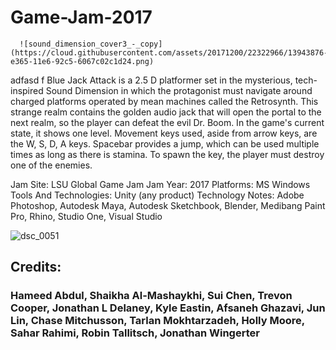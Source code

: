 # Game-Jam-2017
      ![sound_dimension_cover3_-_copy](https://cloud.githubusercontent.com/assets/20171200/22322966/13943876-e365-11e6-92c5-6067c02c1d24.png)
adfasd f
Blue Jack Attack is a 2.5 D platformer set in the mysterious, tech-inspired Sound Dimension in which the protagonist must navigate around charged platforms operated by mean machines called the Retrosynth. This strange realm contains the golden audio jack that will open the portal to the next realm, so the player can defeat the evil Dr. Boom. In the game's current state, it shows one level. Movement keys used, aside from arrow keys, are the W, S, D, A keys. Spacebar provides a jump, which can be used multiple times as long as there is stamina. To spawn the key, the player must destroy one of the enemies.



Jam Site: 
LSU Global Game Jam
Jam Year: 
2017
Platforms: 
MS Windows
Tools And Technologies: 
Unity (any product)
Technology Notes: 
Adobe Photoshop, Autodesk Maya, Autodesk Sketchbook, Blender, Medibang Paint Pro, Rhino, Studio One, Visual Studio


![dsc_0051](https://cloud.githubusercontent.com/assets/20171200/22322992/3fd5519a-e365-11e6-8f98-cc1edd51dbeb.jpg)
## Credits: 
### Hameed Abdul, Shaikha Al-Mashaykhi, Sui Chen, Trevon Cooper, Jonathan L Delaney, Kyle Eastin, Afsaneh Ghazavi, Jun Lin, Chase Mitchusson, Tarlan Mokhtarzadeh, Holly Moore, Sahar Rahimi, Robin Tallitsch, Jonathan Wingerter

